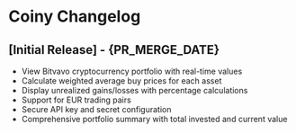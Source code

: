 # Coiny Changelog

## [Initial Release] - {PR_MERGE_DATE}

- View Bitvavo cryptocurrency portfolio with real-time values
- Calculate weighted average buy prices for each asset
- Display unrealized gains/losses with percentage calculations
- Support for EUR trading pairs
- Secure API key and secret configuration
- Comprehensive portfolio summary with total invested and current value
